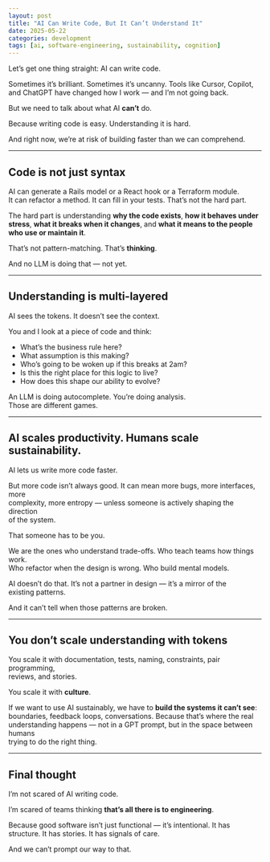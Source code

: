 ```yaml
---
layout: post
title: "AI Can Write Code, But It Can’t Understand It"
date: 2025-05-22
categories: development
tags: [ai, software-engineering, sustainability, cognition]
---
```


Let’s get one thing straight: AI can write code.

Sometimes it’s brilliant. Sometimes it’s uncanny. Tools like Cursor, Copilot,  
and ChatGPT have changed how I work — and I’m not going back.

But we need to talk about what AI **can’t** do.

Because writing code is easy. Understanding it is hard.

And right now, we’re at risk of building faster than we can comprehend.

<!--more-->

---

## Code is not just syntax

AI can generate a Rails model or a React hook or a Terraform module.  
It can refactor a method. It can fill in your tests. That’s not the hard part.

The hard part is understanding **why the code exists**, **how it behaves under  
stress**, **what it breaks when it changes**, and **what it means to the people  
who use or maintain it**.

That’s not pattern-matching. That’s **thinking**.

And no LLM is doing that — not yet.

---

## Understanding is multi-layered

AI sees the tokens. It doesn’t see the context.

You and I look at a piece of code and think:

- What’s the business rule here?  
- What assumption is this making?  
- Who’s going to be woken up if this breaks at 2am?  
- Is this the right place for this logic to live?  
- How does this shape our ability to evolve?

An LLM is doing autocomplete. You’re doing analysis.  
Those are different games.

---

## AI scales productivity. Humans scale sustainability.

AI lets us write more code faster.

But more code isn’t always good. It can mean more bugs, more interfaces, more  
complexity, more entropy — unless someone is actively shaping the direction  
of the system.

That someone has to be you.

We are the ones who understand trade-offs. Who teach teams how things work.  
Who refactor when the design is wrong. Who build mental models.

AI doesn’t do that. It’s not a partner in design — it’s a mirror of the  
existing patterns.

And it can’t tell when those patterns are broken.

---

## You don’t scale understanding with tokens

You scale it with documentation, tests, naming, constraints, pair programming,  
reviews, and stories.

You scale it with **culture**.

If we want to use AI sustainably, we have to **build the systems it can’t see**:  
boundaries, feedback loops, conversations. Because that’s where the real  
understanding happens — not in a GPT prompt, but in the space between humans  
trying to do the right thing.

---

## Final thought

I’m not scared of AI writing code.

I’m scared of teams thinking **that’s all there is to engineering**.

Because good software isn’t just functional — it’s intentional. It has  
structure. It has stories. It has signals of care.

And we can’t prompt our way to that.
